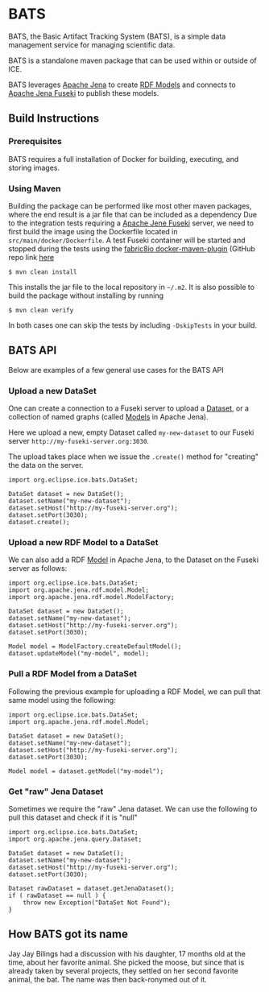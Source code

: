 # BATS

BATS, the Basic Artifact Tracking System (BATS), is a simple data management service for managing scientific data.

BATS is a standalone maven package that can be used within or outside of ICE.

BATS leverages [Apache Jena](https://jena.apache.org/index.html) to create [RDF Models](https://jena.apache.org/tutorials/rdf_api.html) and connects to [Apache Jena Fuseki](https://jena.apache.org/documentation/fuseki2/index.html) to publish these models.



## Build Instructions

### Prerequisites

BATS requires a full installation of Docker for building, executing, and storing images.


### Using Maven

Building the package can be performed like most other maven packages, where the end result is a jar file that can be included as a dependency
Due to the integration tests requiring a [Apache Jene Fuseki](https://jena.apache.org/documentation/fuseki2/index.html) server,
we need to first build the image using the Dockerfile located in `src/main/docker/Dockerfile`.
A test Fuseki container will be started and stopped during the tests using the [fabric8io docker-maven-plugin](https://dmp.fabric8.io/)
(GitHub repo link [here](https://github.com/fabric8io/docker-maven-plugin)

```
$ mvn clean install
```

This installs the jar file to the local repository in `~/.m2`. It is also possible to build the package without installing by running

```
$ mvn clean verify
```

In both cases one can skip the tests by including `-DskipTests` in your build. 

## BATS API

Below are examples of a few general use cases for the BATS API

### Upload a new DataSet

One can create a connection to a Fuseki server to upload a [Dataset](https://jena.apache.org/documentation/javadoc/arq/org/apache/jena/query/Dataset.html), or a collection of named graphs (called [Models](https://jena.apache.org/documentation/javadoc/jena/org/apache/jena/rdf/model/Model.html) in Apache Jena).

Here we upload a new, empty Dataset called `my-new-dataset`
to our Fuseki server `http://my-fuseki-server.org:3030`.

The upload takes place when we issue the `.create()` method
for "creating" the data on the server.

```
import org.eclipse.ice.bats.DataSet;

DataSet dataset = new DataSet();
dataset.setName("my-new-dataset");
dataset.setHost("http://my-fuseki-server.org");
dataset.setPort(3030);
dataset.create();
```

### Upload a new RDF Model to a DataSet

We can also add a RDF [Model](https://jena.apache.org/documentation/javadoc/jena/org/apache/jena/rdf/model/Model.html) in Apache Jena,
to the Dataset on the Fuseki server as follows:

```
import org.eclipse.ice.bats.DataSet;
import org.apache.jena.rdf.model.Model;
import org.apache.jena.rdf.model.ModelFactory;

DataSet dataset = new DataSet();
dataset.setName("my-new-dataset");
dataset.setHost("http://my-fuseki-server.org");
dataset.setPort(3030);

Model model = ModelFactory.createDefaultModel();
dataset.updateModel("my-model", model);
```

### Pull a RDF Model from a DataSet

Following the previous example for uploading a RDF Model,
we can pull that same model using the following:

```
import org.eclipse.ice.bats.DataSet;
import org.apache.jena.rdf.model.Model;

DataSet dataset = new DataSet();
dataset.setName("my-new-dataset");
dataset.setHost("http://my-fuseki-server.org");
dataset.setPort(3030);

Model model = dataset.getModel("my-model");
```

### Get "raw" Jena Dataset

Sometimes we require the "raw" Jena dataset.
We can use the following to pull this dataset and check if it is "null"

```
import org.eclipse.ice.bats.DataSet;
import org.apache.jena.query.Dataset;

DataSet dataset = new DataSet();
dataset.setName("my-new-dataset");
dataset.setHost("http://my-fuseki-server.org");
dataset.setPort(3030);

Dataset rawDataset = dataset.getJenaDataset();
if ( rawDataset == null ) {
    throw new Exception("DataSet Not Found");
}
```

## How BATS got its name

Jay Jay Bilings had a discussion with his daughter, 17 months old at the time, about her favorite animal.
She picked the moose, but since that is already taken by several projects, they settled on her second favorite animal, the bat.
The name was then back-ronymed out of it.
